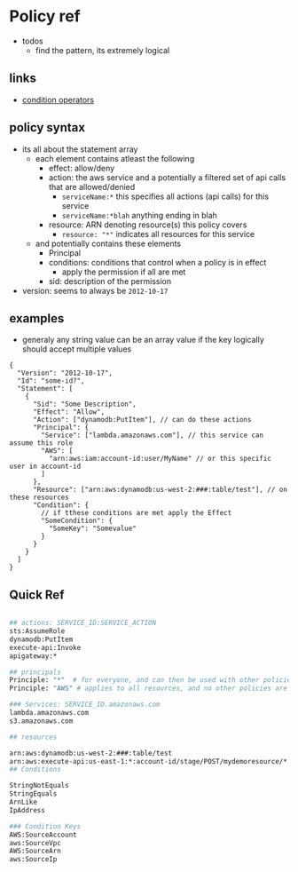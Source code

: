 # Policy ref

- todos
  - find the pattern, its extremely logical

## links

- [condition operators](https://docs.aws.amazon.com/IAM/latest/UserGuide/reference_policies_elements_condition_operators.html)

## policy syntax

- its all about the statement array
  - each element contains atleast the following
    - effect: allow/deny
    - action: the aws service and a potentially a filtered set of api calls that are allowed/denied
      - `serviceName:*` this specifies all actions (api calls) for this service
      - `serviceName:*blah` anything ending in blah
    - resource: ARN denoting resource(s) this policy covers
      - `resource: "*"` indicates all resources for this service
  - and potentially contains these elements
    - Principal
    - conditions: conditions that control when a policy is in effect
      - apply the permission if all are met
    - sid: description of the permission
- version: seems to always be `2012-10-17`

## examples

- generaly any string value can be an array value if the key logically should accept multiple values

```jsonc
{
  "Version": "2012-10-17",
  "Id": "some-id?",
  "Statement": [
    {
      "Sid": "Some Description",
      "Effect": "Allow",
      "Action": ["dynamodb:PutItem"], // can do these actions
      "Principal": {
        "Service": ["lambda.amazonaws.com"], // this service can assume this role
        "AWS": [
          "arn:aws:iam:account-id:user/MyName" // or this specific user in account-id
        ]
      },
      "Resource": ["arn:aws:dynamodb:us-west-2:###:table/test"], // on these resources
      "Condition": {
        // if tthese conditions are met apply the Effect
        "SomeCondition": {
          "SomeKey": "Somevalue"
        }
      }
    }
  ]
}
```

## Quick Ref

```sh

## actions: SERVICE_ID:SERVICE_ACTION
sts:AssumeRole
dynamodb:PutItem
execute-api:Invoke
apigateway:*

## principals
Principle: "*"  # for everyone, and can then be used with other policies
Principle: "AWS" # applies to all resources, and no other policies are taken into account

### Services: SERVICE_ID.amazonaws.com
lambda.amazonaws.com
s3.amazonaws.com

## resources

arn:aws:dynamodb:us-west-2:###:table/test
arn:aws:execute-api:us-east-1:*:account-id/stage/POST/mydemoresource/*
## Conditions

StringNotEquals
StringEquals
ArnLike
IpAddress

### Condition Keys
AWS:SourceAccount
aws:SourceVpc
AWS:SourceArn
aws:SourceIp

```
